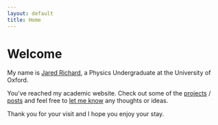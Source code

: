 ```yaml
---
layout: default
title: Home
---
```


<h1>Welcome</h1>

<p></p>

My name is <a href="{{ site.url }}/about">Jared Richard</a>, a Physics Undergraduate at the University of Oxford. 

You've reached my academic website. Check out some of the <a href="{{ site.url }}/projectarchive">projects</a> / <a href="{{ site.url }}/postarchive">posts</a> and feel free to <a href="{{ site.url }}/about">let me know</a> any thoughts or ideas.

Thank you for your visit and I hope you enjoy your stay.

<!-- >semper discens - *always learning* -->
